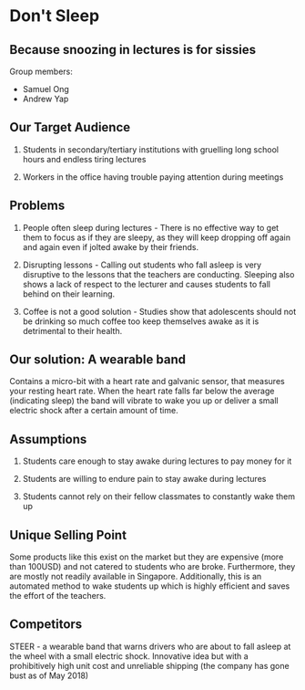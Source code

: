 # Don't Sleep
## Because snoozing in lectures is for sissies

Group members: 
* Samuel Ong
* Andrew Yap

## Our Target Audience
1. Students in secondary/tertiary institutions with gruelling long school hours and endless tiring lectures

2. Workers in the office having trouble paying attention during meetings

## Problems
1. People often sleep during lectures - 
There is no effective way to get them to focus as if they are sleepy, as they will keep dropping off again and again even if jolted awake by their friends.

2. Disrupting lessons - 
Calling out students who fall asleep is very disruptive to the lessons that the teachers are conducting. Sleeping also shows a lack of respect to the lecturer and causes students to fall behind on their learning.

3. Coffee is not a good solution - 
Studies show that adolescents should not be drinking so much coffee too keep themselves awake as it is detrimental to their health.

## Our solution: A wearable band
Contains a micro-bit with a heart rate and galvanic sensor, that measures your resting heart rate. When the heart rate falls far below the average (indicating sleep) the band will vibrate to wake you up or deliver a small electric shock after a certain amount of time.

## Assumptions
1. Students care enough to stay awake during lectures to pay money for it

2. Students are willing to endure pain to stay awake during lectures

3. Students cannot rely on their fellow classmates to constantly wake them up

## Unique Selling Point
Some products like this exist on the market but they are expensive (more than 100USD) and not catered to students who are broke. Furthermore, they are mostly not readily available in Singapore. Additionally, this is an automated method to wake students up which is highly efficient and saves the effort of the teachers.

## Competitors
STEER - a wearable band that warns drivers who are about to fall asleep at the wheel with a small electric shock. Innovative idea but with a prohibitively high unit cost and unreliable shipping (the company has gone bust as of May 2018)
